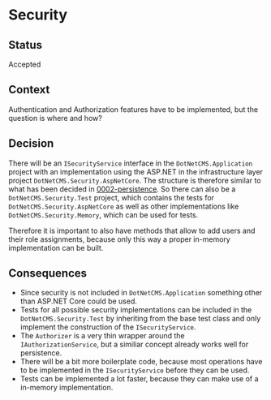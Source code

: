 # Security

## Status

Accepted

## Context

Authentication and Authorization features have to be implemented, but the question is where and how?

## Decision

There will be an `ISecurityService` interface in the `DotNetCMS.Application` project with an implementation using the
ASP.NET in the infrastructure layer project `DotNetCMS.Security.AspNetCore`. The structure is therefore similar to what
has been decided in [0002-persistence](0002-persistence.md). So there can also be a `DotNetCMS.Security.Test` project,
which contains the tests for `DotNetCMS.Security.AspNetCore` as well as other implementations like
`DotNetCMS.Security.Memory`, which can be used for tests.

Therefore it is important to also have methods that allow to add users and their role assignments, because only this
way a proper in-memory implementation can be built.

## Consequences

- Since security is not included in `DotNetCMS.Application` something other than ASP.NET Core could be used.
- Tests for all possible security implementations can be included in the `DotNetCMS.Security.Test` by inheriting from
the base test class and only implement the construction of the `ISecurityService`.
- The `Authorizer` is a very thin wrapper around the `IAuthorizationService`, but a similiar concept already works well
for persistence.
- There will be a bit more boilerplate code, because most operations have to be implemented in the `ISecurityService`
before they can be used.
- Tests can be implemented a lot faster, because they can make use of a in-memory implementation.
